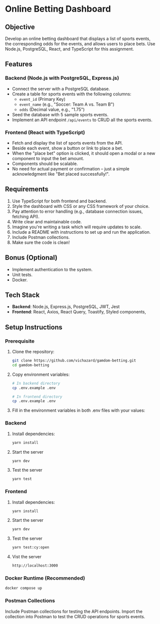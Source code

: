 # Online Betting Dashboard

## Objective

Develop an online betting dashboard that displays a list of sports events, the corresponding odds for the events, and allows users to place bets. Use Node.js, PostgreSQL, React, and TypeScript for this assignment.

## Features

### Backend (Node.js with PostgreSQL, Express.js)

- Connect the server with a PostgreSQL database.
- Create a table for sports events with the following columns:
  - `event_id` (Primary Key)
  - `event_name` (e.g., "Soccer: Team A vs. Team B")
  - `odds` (Decimal value, e.g., "1.75")
- Seed the database with 5 sample sports events.
- Implement an API endpoint `/api/events` to CRUD all the sports events.

### Frontend (React with TypeScript)

- Fetch and display the list of sports events from the API.
- Beside each event, show a button or link to place a bet.
- When the "place bet" option is clicked, it should open a modal or a new component to input the bet amount.
- Components should be scalable.
- No need for actual payment or confirmation – just a simple acknowledgment like "Bet placed successfully!".

## Requirements

1. Use TypeScript for both frontend and backend.
2. Style the dashboard with CSS or any CSS framework of your choice.
3. Pay attention to error handling (e.g., database connection issues, fetching API).
4. Write clear and maintainable code.
5. Imagine you're writing a task which will require updates to scale.
6. Include a README with instructions to set up and run the application.
7. Include Postman collections.
8. Make sure the code is clean!

## Bonus (Optional)

- Implement authentication to the system.
- Unit tests.
- Docker.

## Tech Stack

- **Backend**: Node.js, Express.js, PostgreSQL, JWT, Jest
- **Frontend**: React, Axios, React Query, Toastify, Styled components,

## Setup Instructions

### Prerequisite

1. Clone the repository:

   ```bash
   git clone https://github.com/vichazard/gamdom-betting.git
   cd gamdom-betting
   ```

2. Copy environment variables:

   ```bash
   # In backend directory
   cp .env.example .env

   # In frontend directory
   cp .env.example .env
   ```

3. Fill in the environment variables in both .env files with your values:

### Backend

1. Install dependencies:

   ```bash
   yarn install
   ```

2. Start the server

   ```bash
   yarn dev
   ```

3. Test the server

   ```bash
   yarn test
   ```

### Frontend

1. Install dependencies:

   ```bash
   yarn install
   ```

2. Start the server

   ```bash
   yarn dev
   ```

3. Test the server

   ```bash
   yarn test:cy:open
   ```

4. Vist the server
   ```bash
   http://localhost:3000
   ```

### Docker Runtime (Recommended)

```bash
docker compose up
```

### Postman Collections

Include Postman collections for testing the API endpoints. Import the collection into Postman to test the CRUD operations for sports events.
